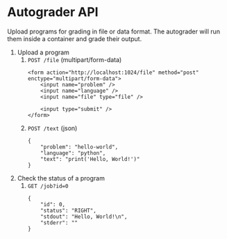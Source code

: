 # Autograder API

Upload programs for grading in file or data format.
The autograder will run them inside a container and grade their output.

1. Upload a program
    1. `POST /file` (multipart/form-data)
        ```
        <form action="http://localhost:1024/file" method="post" enctype="multipart/form-data">
            <input name="problem" />
            <input name="language" />
            <input name="file" type="file" />
            
            <input type="submit" />
        </form>
        ```
    2. `POST /text` (json)
        ```
        {
            "problem": "hello-world",
            "language": "python",
            "text": "print('Hello, World!')"
        }
        ```
2. Check the status of a program
    1. `GET /job?id=0`
        ```
        {
            "id": 0,
            "status": "RIGHT",
            "stdout": "Hello, World!\n",
            "stderr": ""
        }
        ```
